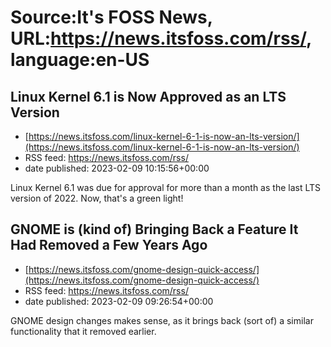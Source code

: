 # Source:It's FOSS News, URL:https://news.itsfoss.com/rss/, language:en-US

## Linux Kernel 6.1 is Now Approved as an LTS Version
 - [https://news.itsfoss.com/linux-kernel-6-1-is-now-an-lts-version/](https://news.itsfoss.com/linux-kernel-6-1-is-now-an-lts-version/)
 - RSS feed: https://news.itsfoss.com/rss/
 - date published: 2023-02-09 10:15:56+00:00

Linux Kernel 6.1 was due for approval for more than a month as the last LTS version of 2022. Now, that's a green light!

## GNOME is (kind of) Bringing Back a Feature It Had Removed a Few Years Ago
 - [https://news.itsfoss.com/gnome-design-quick-access/](https://news.itsfoss.com/gnome-design-quick-access/)
 - RSS feed: https://news.itsfoss.com/rss/
 - date published: 2023-02-09 09:26:54+00:00

GNOME design changes makes sense, as it brings back (sort of) a similar functionality that it removed earlier.

